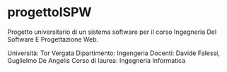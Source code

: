 # progettoISPW
Progetto universitario di un sistema software per il corso Ingegneria Del Software E Progettazione Web.

Università: Tor Vergata
Dipartimento: Ingengeria
Docenti: Davide Falessi, Guglielmo De Angelis
Corso  di laurea: Ingegneria Informatica
